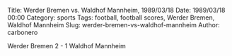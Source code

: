 Title: Werder Bremen vs. Waldhof Mannheim, 1989/03/18
Date: 1989/03/18 00:00
Category: sports
Tags: football, football scores, Werder Bremen, Waldhof Mannheim
Slug: werder-bremen-vs-waldhof-mannheim
Author: carbonero


Werder Bremen 2 - 1 Waldhof Mannheim
